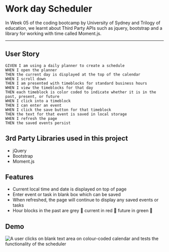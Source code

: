 # Work day Scheduler

In Week 05 of the coding bootcamp by University of Sydney and Trilogy of education, we learnt about Third Party APIs such as jquery, bootstrap and a library for working with time called Moment.js.

---

## User Story

```
GIVEN I am using a daily planner to create a schedule
WHEN I open the planner
THEN the current day is displayed at the top of the calendar
WHEN I scroll down
THEN I am presented with timeblocks for standard business hours
WHEN I view the timeblocks for that day
THEN each timeblock is color coded to indicate whether it is in the past, present, or future
WHEN I click into a timeblock
THEN I can enter an event
WHEN I click the save button for that timeblock
THEN the text for that event is saved in local storage
WHEN I refresh the page
THEN the saved events persist
```

## 3rd Party Libraries used in this project

- jQuery
- Bootstrap
- Moment.js

## Features

- Current local time and date is displayed on top of page
- Enter event or task in blank box which can be saved
- When refreshed, the page will continue to display any saved events or tasks
- Hour blocks in the past are grey :notebook: current in red :closed_book: future in green :green_book:

## Demo

![A user clicks on blank text area on colour-coded calendar and tests the functionality of the scheduler](./assets/images/work-day-scheduler.gif)